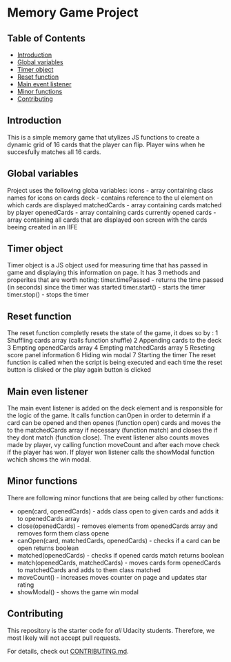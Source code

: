 # Memory Game Project

## Table of Contents

* [Introduction](#introduction)
* [Global variables](#global-variables)
* [Timer object](#timer-object)
* [Reset function](#reset-function)
* [Main event listener](#main-event-listener)
* [Minor functions](#minor-functions)
* [Contributing](#contributing)

## Introduction

This is a simple memory game that utylizes JS functions to create a dynamic grid of 16 cards
that the player can flip. Player wins when he succesfully matches all 16 cards.

## Global variables

Project uses the following globa variables:
icons - array containing class names for icons on cards
deck - contains reference to the ul element on which cards are displayed
matchedCards - array containing cards matched by player
openedCards - array containing cards currently opened
cards - array containing all cards that are displayed oon screen with the cards beeing created
        in an IIFE

## Timer object

Timer object is a JS object used for measuring time that has passed in game and displaying
this information on page.
It has 3 methods and properites that are worth noting:
timer.timePassed - returns the time passed (in seconds) since the timer was started
timer.start() - starts the timer
timer.stop() - stops the timer

## Reset function
The reset function completly resets the state of the game, it does so by :
1 Shuffling cards array (calls function shuffle)
2 Appending cards to the deck
3 Empting openedCards array
4 Empting matchedCards array
5 Reseting score panel information
6 Hiding win modal
7 Starting the timer
The reset function is called when the script is being executed and each time the reset button is
clisked or the play again button is clicked

## Main even listener
The main event listener is added on the deck element and is responsible for the logic of the game.
It calls function canOpen in order to determin if a card can be opened and then openes (function open) cards and moves the to the matchedCards array if necessary (function match) and closes the if
they dont match (function close). The event listener also counts moves made by player, vy calling function moveCount and after each move check if the player has won. If player won listener calls the
showModal function wchich shows the win modal.

## Minor functions
There are following minor functions that are being called by other functions:
- open(card, openedCards) - adds class open to given cards and adds it to openedCards array
- close(openedCards) - removes elements from openedCards array and removes form them class opene
- canOpen(card, matchedCards, openedCards) - checks if a card can be open returns boolean
- matched(openedCards) - checks if opened cards match returns boolean
- match(openedCards, matchedCards) - moves cards form openedCards to matchedCards and adds to them   class matched
- moveCount() - increases moves counter on page and updates star rating
- showModal() - shows the game win modal 

## Contributing

This repository is the starter code for _all_ Udacity students. Therefore, we most likely will not accept pull requests.

For details, check out [CONTRIBUTING.md](CONTRIBUTING.md).

